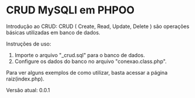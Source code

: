 # CRUD MySQLI em PHPOO

Introdução ao CRUD:
CRUD ( Create, Read, Update, Delete ) são operações básicas utilizadas em banco de dados.

Instruções de uso:
1. Importe o arquivo "_crud.sql" para o banco de dados.
2. Configure os dados do banco no arquivo "conexao.class.php".

Para ver alguns exemplos de como utilizar, basta acessar a página raiz(index.php).

Versão atual: 0.0.1
